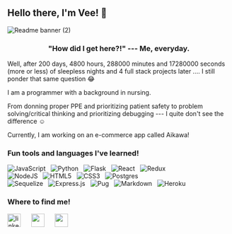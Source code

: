 ## Hello there, I'm Vee! 👋
![Readme banner (2)](https://user-images.githubusercontent.com/92604480/175332216-d8fea704-1420-44ab-8216-0e04f5d17155.gif)
<!-- ![Readme banner](https://user-images.githubusercontent.com/92604480/175169197-0b41275b-b003-4fc0-8f25-59c7081e71c0.gif) -->



<h3 align= "center" dir="auto">"How did I get here?!" --- Me, everyday.</h3>

Well, after 200 days, 4800 hours, 288000 minutes and 17280000 seconds (more or less) of sleepless nights and 4 full stack projects later .... I still ponder that same question :joy:

I am a programmer with a background in nursing. 

From donning proper PPE and prioritizing patient safety to problem solving/critical thinking and prioritizing debugging --- I quite don't see the difference :relaxed:

Currently, I am working on an e-commerce app called Aikawa!

### Fun tools and languages I've learned!

![JavaScript](https://img.shields.io/badge/code-javascript-%23316192.svg?style=for-the-badge&logo=javascript&logoColor=white&color=2bbc8a)&nbsp;&nbsp;
![Python](https://img.shields.io/badge/code-python-%23316192.svg?style=for-the-badge&logo=python&logoColor=white&color=2bbc8a)&nbsp;&nbsp; 
![Flask](https://img.shields.io/badge/tools-flask-%23316192.svg?style=for-the-badge&logo=flask&logoColor=white&color=2bbc8a)&nbsp;&nbsp;
![React](https://img.shields.io/badge/code-react-%23316192.svg?style=for-the-badge&logo=react&logoColor=white&color=2bbc8a)&nbsp;&nbsp; 
![Redux](https://img.shields.io/badge/code-redux-%23316192.svg?style=for-the-badge&logo=redux&logoColor=white&color=2bbc8a)&nbsp;&nbsp; </br>
![NodeJS](https://img.shields.io/badge/tools-node.js-%23316192.svg?style=for-the-badge&logo=node.js&logoColor=white&color=2bbc8a)&nbsp;&nbsp;
![HTML5](https://img.shields.io/badge/designtools-html5-%23316192.svg?style=for-the-badge&logo=html5&logoColor=white&color=2bbc8a)&nbsp;&nbsp;
![CSS3](https://img.shields.io/badge/designtools-css3-%23316192.svg?style=for-the-badge&logo=css3&logoColor=white&color=2bbc8a)&nbsp;&nbsp; 
![Postgres](https://img.shields.io/badge/tools-postgres-%23316192.svg?style=for-the-badge&logo=postgresql&logoColor=white&color=2bbc8a)&nbsp;&nbsp; </br>
![Sequelize](https://img.shields.io/badge/tools-Sequelize-52B0E7?style=for-the-badge&logo=Sequelize&logoColor=white&color=2bbc8a)&nbsp;&nbsp; 
![Express.js](https://img.shields.io/badge/datalanguage-express.js-%23316192.svg?style=for-the-badge&logo=express&logoColor=white&color=2bbc8a)&nbsp;&nbsp;
![Pug](https://img.shields.io/badge/code-pug-%23316192.svg?style=for-the-badge&logo=pug&logoColor=white&color=2bbc8a)&nbsp;&nbsp;
![Markdown](https://img.shields.io/badge/tools-markdown-%23316192.svg?style=for-the-badge&logo=markdown&logoColor=white&color=2bbc8a)&nbsp;&nbsp;
![Heroku](https://img.shields.io/badge/tools-heroku-%23316192.svg?style=for-the-badge&logo=heroku&logoColor=white&color=2bbc8a)&nbsp;&nbsp; 

### Where to find me!

<p align="left">
<a href="https://www.linkedin.com/in/vee-alianza/" target="blank"><img align="center" src="https://user-images.githubusercontent.com/92604480/175338280-ccd206fd-432e-4bff-b232-164ba5ab742c.svg" alt="linkedin" height="30" /></a> &nbsp;&nbsp;&nbsp;&nbsp;
<a href="https://angel.co/u/vee-alianza" target="blank"><img align="center" src="https://user-images.githubusercontent.com/92604480/175338175-19ae53eb-80b2-4c46-8246-e412a1ca436d.png" style="color:white"  alt="angel-list" height="30" /></a> &nbsp;&nbsp;&nbsp;&nbsp;
<a href="vee.alianza@gmail.com" target="blank"><img align="center" src="https://user-images.githubusercontent.com/92604480/175336308-39adead6-9e3e-4d9c-a116-08e3c49a9a18.svg" style="color:white"  alt="angel-list" height="30" /></a>
</p>
